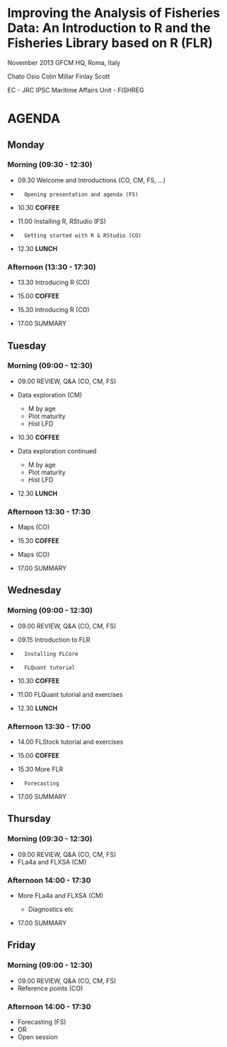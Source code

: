 # Improving the Analysis of Fisheries Data: An Introduction to R and the Fisheries Library based on R (FLR) 
November 2013
GFCM HQ, Roma, Italy

Chato Osio
Colin Millar
Finlay Scott

EC - JRC
IPSC
Maritime Affairs Unit - FISHREG

# AGENDA #

## Monday ##

### Morning (09:30 - 12:30) ###


* 09.30 Welcome and Introductions (CO, CM, FS, ...)
*       Opening presentation and agenda (FS)

* 10.30 **COFFEE**

* 11.00 Installing R, RStudio (FS)
*       Getting started with R & RStudio (CO)

* 12.30 **LUNCH**

### Afternoon (13:30 - 17:30) ###

* 13.30 Introducing R (CO)

* 15.00 **COFFEE**

* 15.30 Introducing R (CO)

* 17.00 SUMMARY


## Tuesday ##

### Morning (09:00 - 12:30) ###

* 09.00 REVIEW, Q&A (CO, CM, FS)

* Data exploration (CM)
    * M by age
    * Plot maturity
    * Hist LFD

* 10.30 **COFFEE**

* Data exploration continued
    * M by age
    * Plot maturity
    * Hist LFD


* 12.30 **LUNCH**

### Afternoon 13:30 - 17:30 ###

* Maps (CO)

* 15.30 **COFFEE**

* Maps (CO)

* 17.00 SUMMARY


## Wednesday ##

### Morning (09:00 - 12:30) ###

* 09.00 REVIEW, Q&A (CO, CM, FS)
* 09.15 Introduction to FLR
*       Installing FLCore
*       FLQuant tutorial

* 10.30 **COFFEE**

* 11.00 FLQuant tutorial and exercises

* 12.30 **LUNCH**

### Afternoon 13:30 - 17:00 ###

* 14.00 FLStock tutorial and exercises

* 15.00 **COFFEE**

* 15.30 More FLR
*       Forecasting
* 17.00 SUMMARY


## Thursday ##

### Morning (09:30 - 12:30) ###
* 09.00 REVIEW, Q&A (CO, CM, FS)
* FLa4a and FLXSA (CM)

### Afternoon 14:00 - 17:30 ###
* More FLa4a and FLXSA (CM)
    * Diagnostics etc


* 17.00 SUMMARY

## Friday ##

### Morning (09:00 - 12:30) ###
* 09.00 REVIEW, Q&A (CO, CM, FS)
* Reference points (CO)


### Afternoon 14:00 - 17:30 ###
* Forecasting (FS)
* OR
* Open session

